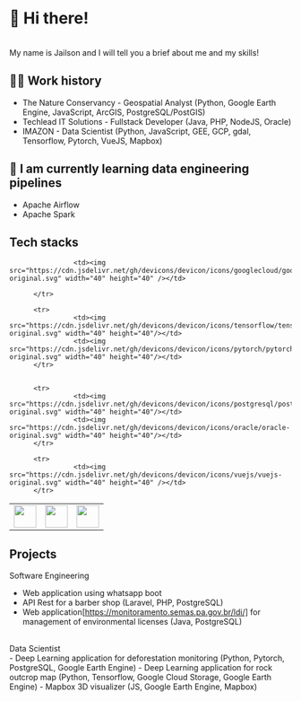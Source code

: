 # 👋 Hi there! 
<br>
My name is Jailson and I will tell you a brief about me and my skills!


## 👷‍♂️ Work history
- The Nature Conservancy - Geospatial Analyst (Python, Google Earth Engine, JavaScript, ArcGIS, PostgreSQL/PostGIS)
- Techlead IT Solutions - Fullstack Developer (Java, PHP, NodeJS, Oracle)
- IMAZON - Data Scientist (Python, JavaScript, GEE, GCP, gdal, Tensorflow, Pytorch, VueJS, Mapbox)

## 🌱 I am currently learning data engineering pipelines
- Apache Airflow
- Apache Spark

## Tech stacks
<table>
          <tr>
                    <td><img src="https://cdn.jsdelivr.net/gh/devicons/devicon/icons/python/python-original.svg" width="40" height="40"  /></td>
                    <td><img src="https://cdn.jsdelivr.net/gh/devicons/devicon/icons/javascript/javascript-original.svg" width="40" height="40"/></td>
                    <td><img src="https://cdn.jsdelivr.net/gh/devicons/devicon/icons/php/php-plain.svg" width="40" height="40"/></td>
                   
                    <td><img src="https://cdn.jsdelivr.net/gh/devicons/devicon/icons/googlecloud/googlecloud-original.svg" width="40" height="40" /></td>
                    
          </tr>
          
          <tr>
                    <td><img src="https://cdn.jsdelivr.net/gh/devicons/devicon/icons/tensorflow/tensorflow-original.svg" width="40" height="40"/></td>
                    <td><img src="https://cdn.jsdelivr.net/gh/devicons/devicon/icons/pytorch/pytorch-original.svg" width="40" height="40"/></td>
          </tr>
          
          
          <tr>
                    <td><img src="https://cdn.jsdelivr.net/gh/devicons/devicon/icons/postgresql/postgresql-original.svg" width="40" height="40"/></td>
                    <td><img src="https://cdn.jsdelivr.net/gh/devicons/devicon/icons/oracle/oracle-original.svg" width="40" height="40"/></td>
          </tr>
          
          <tr>
                    <td><img src="https://cdn.jsdelivr.net/gh/devicons/devicon/icons/vuejs/vuejs-original.svg" width="40" height="40" /></td>
          </tr>
          
</table>

      
            
          

          
          


## Projects

Software Engineering
<br>
- Web application using whatsapp boot
- API Rest for a barber shop (Laravel, PHP, PostgreSQL)
- Web application[https://monitoramento.semas.pa.gov.br/ldi/] for management of environmental licenses (Java, PostgreSQL) 
<br>
Data Scientist
 <br>
- Deep Learning application for deforestation monitoring (Python, Pytorch, PostgreSQL, Google Earth Engine)
- Deep Learning application for rock outcrop map (Python, Tensorflow, Google Cloud Storage, Google Earth Engine)
- Mapbox 3D visualizer (JS, Google Earth Engine, Mapbox)
